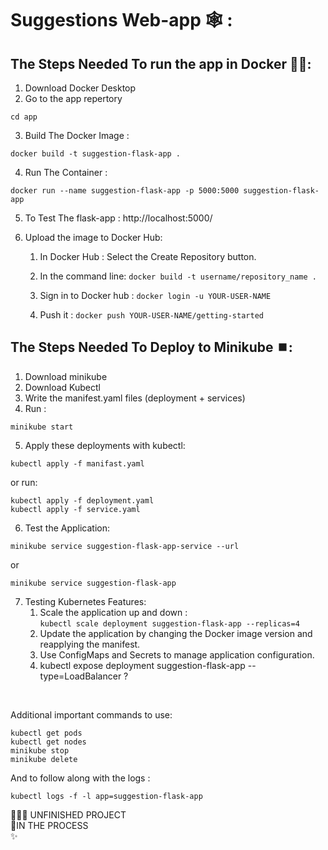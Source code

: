 # Suggestions Web-app 🕸 :

## The Steps Needed To run the app in Docker 🐋🐳:

1. Download Docker Desktop
2. Go to the app repertory
```
cd app
```
3. Build The Docker Image : 

```
docker build -t suggestion-flask-app .
```
4. Run The Container : 

```
docker run --name suggestion-flask-app -p 5000:5000 suggestion-flask-app
```
5. To Test The flask-app : http://localhost:5000/

6. Upload the image to Docker Hub:
    1. In Docker Hub : Select the Create Repository button.
    2. In the command line: ```docker build -t username/repository_name .```

    3. Sign in to Docker hub : ```docker login -u YOUR-USER-NAME```
    4. Push it  : ```docker push YOUR-USER-NAME/getting-started```


## The Steps Needed To Deploy to Minikube ⏹️:

1. Download minikube
2. Download Kubectl 
3. Write the manifest.yaml files (deployment + services)
4. Run : 
```
minikube start
```
5. Apply these deployments with kubectl:
```
kubectl apply -f manifast.yaml
```
or run:
```
kubectl apply -f deployment.yaml
kubectl apply -f service.yaml
```
6. Test the Application:

```
minikube service suggestion-flask-app-service --url
```
or <br /> 
```
minikube service suggestion-flask-app
```
7. Testing Kubernetes Features: 
    1. Scale the application up and down : <br />
    ```kubectl scale deployment suggestion-flask-app --replicas=4 ```
    2. Update the application by changing the Docker image version and reapplying the manifest.
    3. Use ConfigMaps and Secrets to manage application configuration.
    4. kubectl expose deployment suggestion-flask-app --type=LoadBalancer ?
<br />

Additional important commands to use:<br />
```
kubectl get pods 
kubectl get nodes 
minikube stop 
minikube delete
```
And to follow along with the logs :
```
kubectl logs -f -l app=suggestion-flask-app
```

🙅🏻‍♂️ UNFINISHED PROJECT  <br />
🚩IN THE PROCESS <br />
✨ 